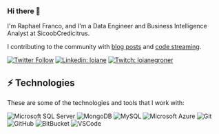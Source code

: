 ### Hi there 👋

I'm Raphael Franco, and I'm a Data Engineer and Business Intelligence Analyst at SicoobCredicitrus.

I contributing to the community with [blog posts](http://raphaelfranco.org/) and [code streaming](https://www.twitch.tv/raphaelfranco). 

[![Twitter Follow](https://img.shields.io/twitter/follow/loiane?style=social)](https://twitter.com/raphaelfranco)
[![Linkedin: loiane](https://img.shields.io/badge/-Linkedin-blue?style=flat-square&logo=Linkedin&logoColor=white&link=https://www.linkedin.com/in/raphaelfranco/)](https://www.linkedin.com/in/loiane/)
[![Twitch: loianegroner](https://img.shields.io/badge/-Twitch-blueviolet?style=flat-square&logo=Twitch&logoColor=white&link=https://www.twitch.tv/raphaelfranco)](https://www.twitch.tv/raphaelfranco)

## ⚡ Technologies

These are some of the technologies and tools that I work with:

![Microsoft SQL Server](https://img.shields.io/badge/-SQL%20Server-CC2927?style=flat-square&logo=microsoft-sql-server&logoColor=white)
![MongoDB](https://img.shields.io/badge/-MongoDB-black?style=flat-square&logo=mongodb)
![MySQL](https://img.shields.io/badge/-MySQL-4479A1?style=flat-square&logo=mysql&logoColor=white)
![Microsoft Azure](https://img.shields.io/badge/Microsoft%20Azure-0089D6?style=flat-square&logo=microsoft-azure&logoColor=white)
![Git](https://img.shields.io/badge/-Git-black?style=flat-square&logo=git)
![GitHub](https://img.shields.io/badge/-GitHub-181717?style=flat-square&logo=github)
![BitBucket](https://img.shields.io/badge/-BitBucket-darkblue?style=flat-square&logo=bitbucket)
![VSCode](https://img.shields.io/badge/-VSCode-007ACC?style=flat-square&logo=visual-studio-code&logoColor=white)
